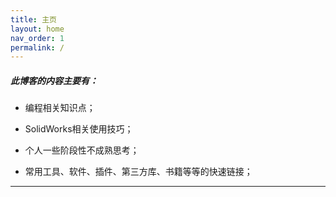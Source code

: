 ```yaml
---
title: 主页
layout: home
nav_order: 1
permalink: /
---
```


##### 此博客的内容主要有：

- 编程相关知识点；

- SolidWorks相关使用技巧；

- 个人一些阶段性不成熟思考；

- 常用工具、软件、插件、第三方库、书籍等等的快速链接；

---




